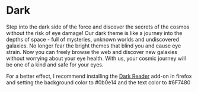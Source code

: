 # Dark

Step into the dark side of the force and discover the secrets of the cosmos without the risk of eye damage! Our dark theme is like a journey into the depths of space - full of mysteries, unknown worlds and undiscovered galaxies. No longer fear the bright themes that blind you and cause eye strain. Now you can freely browse the web and discover new galaxies without worrying about your eye health. With us, your cosmic journey will be one of a kind and safe for your eyes.

For a better effect, I recommend installing the [Dark Reader](https://addons.mozilla.org/en-US/firefox/addon/darkreader/) add-on in firefox and setting the background color to #0b0e14 and the text color to #6F7480
